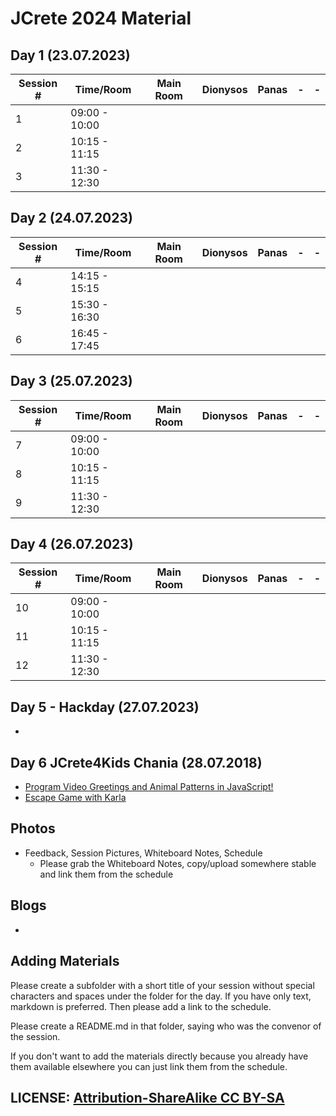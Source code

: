 # JCrete 2024 Material

## Day 1 (23.07.2023)

| Session # | Time/Room      | Main Room    | Dionysos | Panas  | -  | -   | 
|-----------|----------------|--------------|----------|--------|----|-----|
| 1         | 09:00 - 10:00  |              |          |        |    |     |
| 2         | 10:15 - 11:15  |              |          |        |    |     |
| 3         | 11:30 - 12:30  |              |          |        |    |     |

## Day 2 (24.07.2023)

| Session # | Time/Room      | Main Room    | Dionysos | Panas  | -  | -   | 
|-----------|----------------|--------------|----------|--------|----|-----|
| 4         | 14:15 - 15:15  |              |          |        |    |     |
| 5         | 15:30 - 16:30  |              |          |        |    |     |     
| 6         | 16:45 - 17:45  |              |          |        |    |     |

## Day 3 (25.07.2023)

| Session # | Time/Room      | Main Room    | Dionysos | Panas  | -  | -   | 
|-----------|----------------|--------------|----------|--------|----|-----|
| 7         | 09:00 - 10:00  |              |          |        |    |     |
| 8         | 10:15 - 11:15  |              |          |        |    |     |
| 9         | 11:30 - 12:30  |              |          |        |    |     |

## Day 4 (26.07.2023)

| Session # | Time/Room      | Main Room    | Dionysos | Panas  | -  | -   | 
|-----------|----------------|--------------|----------|--------|----|-----|
| 10        | 09:00 - 10:00  |              |          |        |    |     |
| 11        | 10:15 - 11:15  |              |          |        |    |     |
| 12        | 11:30 - 12:30  |              |          |        |    |     |

## Day 5 - Hackday (27.07.2023)

* 

## Day 6 JCrete4Kids Chania (28.07.2018)
* [Program Video Greetings and Animal Patterns in JavaScript!](JCrete4Kids/JavaScript/)
* [Escape Game with Karla](JCrete4Kids/Karla/)

## Photos

* Feedback, Session Pictures, Whiteboard Notes, Schedule
    * Please grab the Whiteboard Notes, copy/upload somewhere stable and link them from the schedule

## Blogs

* 


## Adding Materials

Please create a subfolder with a short title of your session without special characters and spaces under the folder for the day. If you have only text, markdown is preferred. Then please add a link to the schedule.

Please create a README.md in that folder, saying who was the convenor of the session.

If you don't want to add the materials directly because you already have them available elsewhere you can just link them from the schedule.

## LICENSE:  [Attribution-ShareAlike CC BY-SA](https://creativecommons.org/licenses/)
